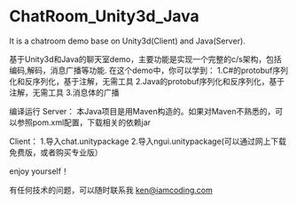 ChatRoom_Unity3d_Java
=====================
It is a chatroom demo base on Unity3d(Client) and Java(Server).

基于Unity3d和Java的聊天室demo，主要功能是实现一个完整的c/s架构，包括编码,解码，消息广播等功能.
在这个demo中，你可以学到：
1.C#的protobuf序列化和反序列化，基于注解，无需工具
2.Java的protobuf序列化和反序列化，基于注解，无需工具
3.消息体的广播

编译运行
Server：
本Java项目是用Maven构造的。如果对Maven不熟悉的，可以参照pom.xml配置，下载相关的依赖jar

Client：
1.导入chat.unitypackage
2.导入ngui.unitypackage(可以通过网上下载免费版，或者购买专业版）

enjoy yourself！

有任何技术的问题，可以随时联系我 ken@iamcoding.com
